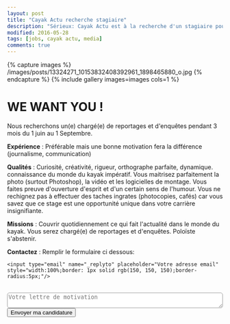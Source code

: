 ```yaml
---
layout: post
title: "Cayak Actu recherche stagiaire"
description: "Sérieux: Cayak Actu est à la recherche d'un stagiaire pour cet été !"
modified: 2016-05-28
tags: [jobs, cayak actu, media]
comments: true
---
```



{% capture images %}
/images/posts/13324271_10153832408392961_1898465880_o.jpg
{% endcapture %}
{% include gallery images=images cols=1 %}


# WE WANT YOU !

Nous recherchons un(e) chargé(e) de reportages et d'enquêtes pendant 3 mois du 1 juin au 1 Septembre.

**Expérience** : Préférable mais une bonne motivation fera la différence (journalisme, communication)

**Qualités** : Curiosité, créativité, rigueur, orthographe parfaite, dynamique. connaissance du monde du kayak impératif. Vous maitrisez parfaitement la photo (surtout Photoshop), la vidéo et les logicielles de montage. Vous faites preuve d'ouverture d'esprit et d'un certain sens de l'humour. Vous ne rechignez pas à effectuer des taches ingrates (photocopies, cafés) car vous savez que ce stage est une opportunité unique dans votre carrière insignifiante.

**Missions** : Couvrir quotidiennement ce qui fait l'actualité dans le monde du kayak. Vous serez chargé(e) de reportages et d'enquêtes. Poloïste s'abstenir.

**Contactez** : Remplir le formulaire ci dessous:

<div markdown="0">
<form action="https://formspree.io/Cayakactualite@gmail.com"
      method="POST">

    <input type="email" name="_replyto" placeholder="Votre adresse email" style="width:100%;border: 1px solid rgb(150, 150, 150);border-radius:5px;"/>
<br/>
    <input type="hidden" name="_subject" value="Candidature Cayak Actu" />
    <textarea name="message" placeholder="Votre lettre de motivation" style="width:100%;border: 1px solid rgb(150, 150, 150);border-radius:5px;"></textarea>
<br/>
    <input type="hidden" name="_next" value="//www.cayakactu.fr/merci-candidature" />
    <input type="text" name="_gotcha" style="display:none" />
    <input class="btn btn-danger" type="submit" value="Envoyer ma candidature">
</form>
</div>
